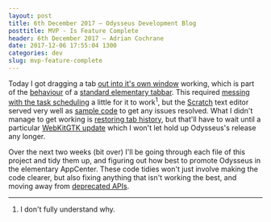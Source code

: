```yaml
---
layout: post
title: 6th December 2017 — Odysseus Development Blog
posttitle: MVP - Is Feature Complete
header: 6th December 2017 — Adrian Cochrane
date: 2017-12-06 17:55:04 1300
categories: dev
slug: mvp-feature-complete
---
```


Today I got dragging a tab [out into it's own window](http://www.google.com/googlebooks/chrome/small_18.html) working, which is part of the [behaviour](https://github.com/elementary/granite/blob/master/lib/Widgets/DynamicNotebook.vala) of a [standard elementary tabbar](https://valadoc.org/granite/Granite.Widgets.DynamicNotebook.html). This required [messing with the task scheduling](https://valadoc.org/glib-2.0/GLib.Idle.add.html) a little for it to work<sup title="I don't fully understand why">1</sup>, but the [Scratch](https://github.com/elementary/scratch/blob/master/src/Widgets/DocumentView.vala#L246) text editor served very well as [sample code](https://elementary.io/open-source) to get any issues resolved. What I didn't manage to get working is [restoring tab history](https://alcinnz.github.io/Odysseus-support/guides/why-do-tabs-lose-history.html), but that'll have to wait until a particular [WebKitGTK update](https://bugs.webkit.org/show_bug.cgi?id=26517) which I won't let hold up Odysseus's release any longer. 

Over the next two weeks (bit over) I'll be going through each file of this project and tidy them up, and figuring out how best to promote Odysseus in the elementary AppCenter. These code tidies won't just involve making the code clearer, but also fixing anything that isn't working the best, and moving away from [deprecated APIs](https://valadoc.org/granite/Granite.Widgets.AppMenu.html). 

---

1. I don't fully understand why.

